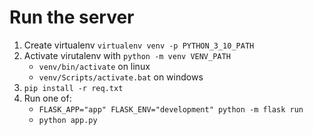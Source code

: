 # Run the server
1. Create virtualenv `virtualenv venv -p PYTHON_3_10_PATH`
2. Activate virutalenv with `python -m venv VENV_PATH`
    * `venv/bin/activate` on linux
    * `venv/Scripts/activate.bat` on windows
4. `pip install -r req.txt`
5. Run one of:
    * `FLASK_APP="app" FLASK_ENV="development" python -m flask run` 
    * `python app.py`
